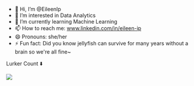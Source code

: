- 👋 Hi, I’m @EileenIp
- 👀 I’m interested in Data Analytics
- 🌱 I’m currently learning Machine Learning
- 📫 How to reach me: www.linkedin.com/in/eileen-ip
- 😄 Pronouns: she/her
- ⚡ Fun fact: Did you know jellyfish can survive for many years without a brain so we're all fine~

Lurker Count ⬇️ 

![](https://komarev.com/ghpvc/?username=EileenIp&style=for-the-badge&color=ff69b4)

<!---
EileenIp/EileenIp is a ✨ special ✨ repository because its `README.md` (this file) appears on your GitHub profile.
You can click the Preview link to take a look at your changes.
--->
